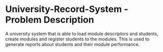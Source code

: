 # University-Record-System - Problem Description 

A university system that is able to load module descriptors and students, create modules and register students to the modules. This is used to generate reports about students and their module performance.
